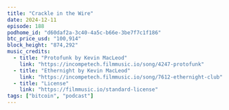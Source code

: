 ```yaml
---
title: "Crackle in the Wire"
date: 2024-12-11
episode: 188
podhome_id: "d60daf2a-3c40-4a5c-b66e-3be7f7c1f186"
btc_price_usd: "100,914"
block_height: "874,292"
music_credits:
  - title: "Protofunk by Kevin MacLeod"
    link: "https://incompetech.filmmusic.io/song/4247-protofunk"
  - title: "Ethernight by Kevin MacLeod"
    link: "https://incompetech.filmmusic.io/song/7612-ethernight-club"
  - title: "License"
    link: "https://filmmusic.io/standard-license"
tags: ["bitcoin", "podcast"]
---
```

